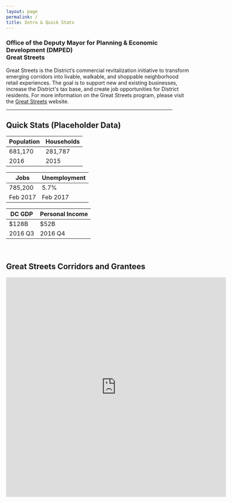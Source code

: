 ```yaml
---
layout: page
permalink: /
title: Intro & Quick Stats
---
```


<h3>
Office of the Deputy Mayor for Planning & Economic Development (DMPED) <br/> Great Streets 
</h3>

Great Streets is the District’s commercial revitalization initiative to transform emerging corridors into livable, walkable, and shoppable neighborhood retail experiences.  The goal is to support new and existing businesses, increase the District's tax base, and create job opportunities for District residents. For more information on the Great Streets program, please visit the <a href ="http://greatstreets.dc.gov/">Great Streets</a> website. 

<hr style="width: 454px; margin:1em 0">

<h2> Quick Stats (Placeholder Data) </h2>

<div class="datatable">
	<table>
		<thead>
			<tr><th>Population</th><th>Households</th>
		<tbody>
			<tr class="headline-data"><td>681,170</td><td>281,787</td></tr>	
			<tr><td>2016</td><td>2015</td></tr>
		</tbody>
	<table>
		<thead>
			<tr><th>Jobs</th><th>Unemployment</th>
		<tbody>
			<tr class="headline-data"><td>785,200</td><td>5.7%</td></tr>	
			<tr><td>Feb 2017</td><td>Feb 2017</td></tr>
		</tbody>
	<table>
		<thead>
			<tr><th>DC GDP</th><th>Personal Income</th>
		<tbody>
			<tr class="headline-data"><td>$128B</td><td>$52B</td></tr>	
			<tr><td>2016 Q3</td><td>2016 Q4</td></tr>
		</tbody></tr></thead></table></tr></thead></table></tr></thead></table></div>
<br>

<h2> Great Streets Corridors and Grantees</h2>


 <iframe src="http://dcgis.maps.arcgis.com/apps/View/index.html?appid=51533acf6855478da2ceb0736444014d" style="border:0px #ffffff none;" name="myiFrame" scrolling="no" frameborder="1" marginheight="0px" marginwidth="0px" height="600px" width="600px"></iframe>

<!-- <style>.embed-container {position: relative; padding-bottom: 87%; height: 0; max-width: 100%;} .embed-container iframe, .embed-container object, .embed-container iframe{position: absolute; top: 0; left: 0; width: 100%; height: 100%;} small{position: absolute; z-index: 40; bottom: 0; margin-bottom: -15px;}</style><div class="embed-container"><iframe width="300" height="260" frameborder="0" scrolling="no" marginheight="0" marginwidth="0" title="Great Streets Corridors for Dashboard" src="//dcgis.maps.arcgis.com/apps/Embed/index.html?webmap=ea5b95d58986464984fe772931fe63e2&amp;extent=-77.2064,38.8134,-76.8274,38.9895&amp;zoom=true&amp;previewImage=false&amp;scale=true&amp;search=true&amp;searchextent=true&amp;legend=true&amp;disable_scroll=true&amp;theme=light"></iframe></div> -->